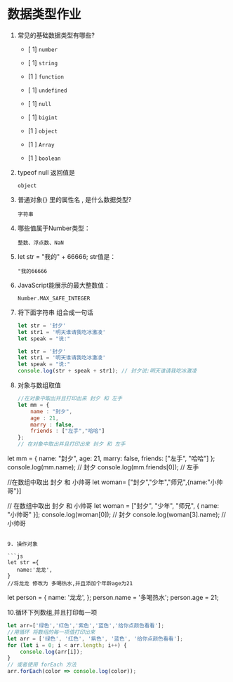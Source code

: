 # 数据类型作业

1. 常见的基础数据类型有哪些? 

   - [ 1] `number `

   - [ 1] `string`

   - [1 ] ` function `

   - [ 1] `undefined `

   - [ 1] `null `

   - [ 1] `bigint  `

   - [1 ] `object  `

   - [1 ] `Array`

   - [1 ] `boolean `

     

2. typeof null 返回值是 

   ```
   object
   ```

3. 普通对象{} 里的属性名 ,  是什么数据类型?

   ```
   字符串
   ```

4. 哪些值属于Number类型：

   ```
   整数、浮点数、NaN
   ```
   
5. let str = "我的" + 66666; str值是：

   ```
   "我的66666
   ```

6. JavaScript能展示的最大整数值：

   ```
   Number.MAX_SAFE_INTEGER
   ```

7. 将下面字符串 组合成一句话 

   ```js
   let str = '封夕'
   let str1 = '明天谁请我吃冰激凌'
   let speak = "说:"
   ```

   ```javascript
   let str = '封夕'
   let str1 = '明天谁请我吃冰激凌'
   let speak = "说:"
   console.log(str + speak + str1); // 封夕说:明天谁请我吃冰激凌

   ```

   

8. 对象与数组取值

   ```js
   //在对象中取出并且打印出来 封夕 和 左手
   let mm = {
       name : "封夕",
       age : 21,
       marry : false,
       friends : ["左手","哈哈"]
   };
   // 在对象中取出并且打印出来 封夕 和 左手
let mm = {
    name: "封夕",
    age: 21,
    marry: false,
    friends: ["左手", "哈哈"]
};
console.log(mm.name); // 封夕
console.log(mm.friends[0]); // 左手



   

   
   //在数组中取出 封夕  和  小帅哥
   let  woman= ["封夕","少年","师兄",{name:"小帅哥"}]
   
   // 在数组中取出 封夕 和 小帅哥
let woman = ["封夕", "少年", "师兄", { name: "小帅哥" }];
console.log(woman[0]); // 封夕
console.log(woman[3].name); // 小帅哥
   
   
   
   ```
   
9. 操作对象

   ```js
   let str ={
      name:'龙龙',
   }
   //将龙龙 修改为 多喝热水,并且添加个年龄age为21 
   
   ```
   let person = {
   name: '龙龙',
};
person.name = '多喝热水';
person.age = 21;

   

10.循环下列数组,并且打印每一项 

```js
let arr=['绿色','红色','紫色','蓝色','给你点颜色看看'];
//用循环 将数组的每一项值打印出来 
let arr = ['绿色', '红色', '紫色', '蓝色', '给你点颜色看看'];
for (let i = 0; i < arr.length; i++) {
    console.log(arr[i]);
}
// 或者使用 forEach 方法
arr.forEach(color => console.log(color));






```


